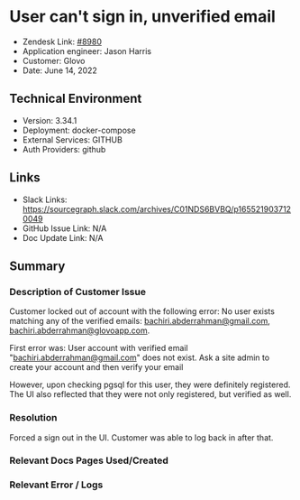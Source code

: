 
# User can't sign in, unverified email <!-- Ticket Title  Hint: include keywords to make it searchable -->

- Zendesk Link: [#8980](https://sourcegraph.zendesk.com/agent/tickets/8980)
- Application engineer: Jason Harris
- Customer: Glovo <!-- Redact if this contains personally identifying information -->
- Date: June 14, 2022

<!-- Data populated from integration, speak to Ben Gordon or Michael Bali if not working -->
<!-- During Internal team trial, fill missing data manually (we are waiting for all data to sync) -->

## Technical Environment
- Version: 3.34.1​
- Deployment: docker-compose
- External Services: GITHUB
- Auth Providers: github


## Links
<!-- Data for application engineer manual entry -->
- Slack Links: https://sourcegraph.slack.com/archives/C01NDS6BVBQ/p1655219037120049 
- GitHub Issue Link: N/A
- Doc Update Link: N/A

## Summary
### Description of Customer Issue
Customer locked out of account with the following error:
No user exists matching any of the verified emails: bachiri.abderrahman@gmail.com, bachiri.abderrahman@glovoapp.com.

First error was: User account with verified email "bachiri.abderrahman@gmail.com" does not exist. Ask a site admin to create your account and then verify your email

However, upon checking pgsql for this user, they were definitely registered. The UI also reflected that they were not only registered, but verified as well.

### Resolution
Forced a sign out in the UI. Customer was able to log back in after that.

### Relevant Docs Pages Used/Created

### Relevant Error / Logs
<!-- Please redact keys, tokens, and personal identifying information -->


<!-- Once complete, upload a copy to https://github.com/sourcegraph/support-tools-internal/tree/main/resolved-tickets as a .md file -->
<!-- Name the file 8980.md -->
